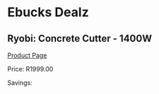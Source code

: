 
# Ebucks Dealz
## Ryobi: Concrete Cutter - 1400W
[Product Page](https://www.ebucks.com/web/shop/productSelected.do?prodId=335406227&catId=1235224419)

Price: R1999.00

Savings: 


	